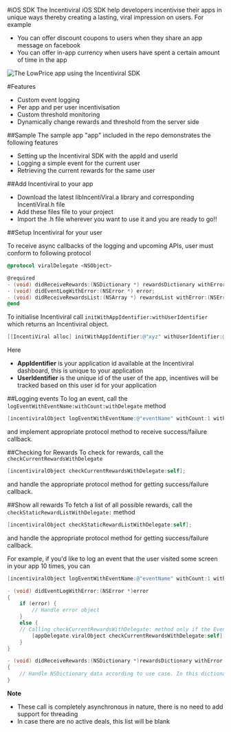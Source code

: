 #iOS SDK
The Incentiviral iOS SDK help developers incentivise their apps in unique ways thereby creating a lasting, viral impression on users. For example
- You can offer discount coupons to users when they share an app message on facebook
- You can offer in-app currency when users have spent a certain amount of time in the app

![The LowPrice app using the Incentiviral SDK ](http://s27.postimg.org/xca7v5smr/incentiviral1.png "The LowPrice android app using the Incentiviral SDK")

#Features
- Custom event logging
- Per app and per user incentivisation
- Custom threshold monitoring
- Dynamically change rewards and threshold from the server side
 
##Sample
The sample app "app" included in the repo demonstrates the following features
- Setting up the Incentiviral SDK with the appId and userId
- Logging a simple event for the current user
- Retrieving the current rewards for the same user

##Add Incentiviral to your app
- Download the latest libIncentiViral.a library and corresponding IncentiViral.h file
- Add these files file to your project
- Import the .h file wherever you want to use it and you are ready to go!!

##Setup Incentiviral for your user

To receive async callbacks of the logging and upcoming APIs, user must conform to following protocol
```objective-c
@protocol viralDelegate <NSObject>

@required
- (void) didReceiveRewards:(NSDictionary *) rewardsDictionary withError:(NSError *) error;
- (void) didEventLogWithError:(NSError *) error;
- (void) didReceiveRewardsList:(NSArray *) rewardsList withError:(NSError *) error;
@end
```

To initialise Incentiviral call ```initWithAppIdentifier:withUserIdentifier``` which returns an Incentiviral object.
```objective-c
[[IncentiViral alloc] initWithAppIdentifier:@"xyz" withUserIdentifier:@"xyz"];
```
Here
- **AppIdentifier** is your application id available at the Incentiviral dashboard, this is unique to your application
- **UserIdentifier** is the unique id of the user of the app, incentives will be tracked based on this user id for your application

##Logging events
To log an event, call the ```logEventWithEventName:withCount:withDelegate``` method
```objective-c
[incentiviralObject logEventWithEventName:@"eventName" withCount:1 withDelegate:self];
```
and implement appropriate protocol method to receive success/failure callback.

##Checking for Rewards
To check for rewards, call the ```checkCurrentRewardsWithDelegate```
```objective-c
[incentiviralObject checkCurrentRewardsWithDelegate:self];
```
and handle the appropriate protocol method for getting success/failure callback.

##Show all rewards
To fetch a list of all possible rewards, call the ```checkStaticRewardListWithDelegate:``` method
```objective-c
[incentiviralObject checkStaticRewardListWithDelegate:self];
```
and handle the appropriate protocol method for getting success/failure callback.

For example, if you'd like to log an event that the user visited some screen in your app 10 times, you can
```objective-c
[incentiviralObject logEventWithEventName:@"eventName" withCount:1 withDelegate:self];

- (void) didEventLogWithError:(NSError *)error
{
    if (error) {
        // Handle error object
    }
    else {
	// Calling checkCurrentRewardsWithDelegate: method only if the Event Logging call succeeds
        [appDelegate.viralObject checkCurrentRewardsWithDelegate:self];
    }
}

- (void) didReceiveRewards:(NSDictionary *)rewardsDictionary withError:(NSError *)error
{
    // Handle NSDictionary data according to use case. In this dictionary user will be getting details about the reward sent from server.
}
```

**Note**
- These call is completely asynchronous in nature, there is no need to add support for threading
- In case there are no active deals, this list will be blank